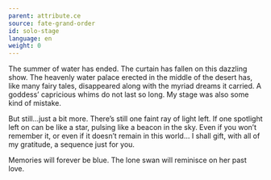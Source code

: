 ```yaml
---
parent: attribute.ce
source: fate-grand-order
id: solo-stage
language: en
weight: 0
---
```


The summer of water has ended.
The curtain has fallen on this dazzling show.
The heavenly water palace erected in the middle of the desert has, like many fairy tales, disappeared along with the myriad dreams it carried.
A goddess’ capricious whims do not last so long.
My stage was also some kind of mistake.

But still…just a bit more. There’s still one faint ray of light left.
If one spotlight left on can be like a star, pulsing like a beacon in the sky.
Even if you won’t remember it, or even if it doesn’t remain in this world…
I shall gift, with all of my gratitude, a sequence just for you.

Memories will forever be blue.
The lone swan will reminisce on her past love.
